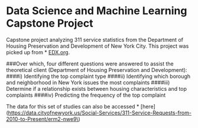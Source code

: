 # Data Science and Machine Learning Capstone Project
Capstone project analyzing 311 service statistics from the Department of Housing Preservation and Development of New York City.
This project was picked up from * [EDX.org](https://www.edx.org/course/data-science-and-machine-learning-capstone-project).

###Over which, four different questions were answered to assist the theoretical client (Department of Housing Preservation and Development):
####i) Identifying the top complaint type
####ii) Identifying which borough and neighborhood in New York issues the most complaints
####iii) Determine if a relationship exists between housing characteristics and top complaints
####iv) Predicting the frequency of the top complaint

The data for this set of studies can also be accessed * [here](https://data.cityofnewyork.us/Social-Services/311-Service-Requests-from-2010-to-Present/erm2-nwe9\)
